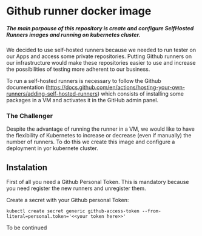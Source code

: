# Github runner docker image 
##### The main porpouse of this repository is create and configure SelfHosted Runners images and running on kubernetes cluster. 

We decided to use self-hosted runners because we needed to run tester on our Apps and access some private repositories. Putting Github runners on our infrastructure would make these repositories easier to use and increase the possibilities of testing more adherent to our business.

To run a self-hosted runners is necessary to follow the Github documentation (https://docs.github.com/en/actions/hosting-your-own-runners/adding-self-hosted-runners) which consists of installing some packages in a VM and activates it in the GitHub admin panel.

### The Challenger

Despite the advantage of running the runner in a VM, we would like to have the flexibility of Kubernetes to increase or decrease (even if manually) the number of runners. To do this we create this image and configure a deployment in yor kubernete cluster.

## Instalation

First of all you need a Github Personal Token. This is mandatory because you need register the new runners and unregister them.

Create a secret with your Github personal Token:

`kubectl create secret generic github-access-token --from-literal=personal.token='<<your token here>>'`

To be continued
